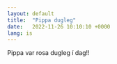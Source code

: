 ```yaml
---
layout: default
title:  "Pippa dugleg"
date:   2022-11-26 10:10:10 +0000
lang: is
---
```

Pippa var rosa dugleg í dag!!
